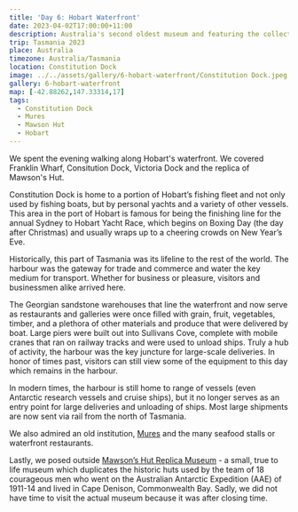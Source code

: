 ```yaml
---
title: 'Day 6: Hobart Waterfront'
date: 2023-04-02T17:00:00+11:00
description: Australia's second oldest museum and featuring the collections of Australia's oldest scientific society.
trip: Tasmania 2023
place: Australia
timezone: Australia/Tasmania
location: Constitution Dock
image: ../../assets/gallery/6-hobart-waterfront/Constitution Dock.jpeg
gallery: 6-hobart-waterfront
map: [-42.88262,147.33314,17]
tags:
  - Constitution Dock
  - Mures
  - Mawson Hut
  - Hobart
---
```

We spent the evening walking along Hobart's waterfront. We covered Franklin Wharf, Consitution Dock, Victoria Dock and the replica of Mawson's Hut.

Constitution Dock is home to a portion of Hobart’s fishing fleet and not only used by fishing boats, but by personal yachts and a variety of other vessels. This area in the port of Hobart is famous for being the finishing line for the annual Sydney to Hobart Yacht Race, which begins on Boxing Day (the day after Christmas) and usually wraps up to a cheering crowds on New Year’s Eve.

Historically, this part of Tasmania was its lifeline to the rest of the world. The harbour was the gateway for trade and commerce and water the key medium for transport. Whether for business or pleasure, visitors and businessmen alike arrived here.

The Georgian sandstone warehouses that line the waterfront and now serve as restaurants and galleries were once filled with grain, fruit, vegetables, timber, and a plethora of other materials and produce that were delivered by boat. Large piers were built out into Sullivans Cove, complete with mobile cranes that ran on railway tracks and were used to unload ships. Truly a hub of activity, the harbour was the key juncture for large-scale deliveries. In honor of times past, visitors can still view some of the equipment to this day which remains in the harbour.

In modern times, the harbour is still home to range of vessels (even Antarctic research vessels and cruise ships), but it no longer serves as an entry point for large deliveries and unloading of ships. Most large shipments are now sent via rail from the north of Tasmania.

We also admired an old institution, [Mures](https://www.mures.com.au/) and the many seafood stalls or waterfront restaurants.

Lastly, we posed outside [Mawson’s Hut Replica Museum](https://www.mawsons-huts.org.au/replica-museum/) - a small, true to life museum which duplicates the historic huts used by the team of 18 courageous men who went on the Australian Antarctic Expedition (AAE) of 1911-14 and lived in Cape Denison, Commonwealth Bay. Sadly, we did not have time to visit the actual museum because it was after closing time.
